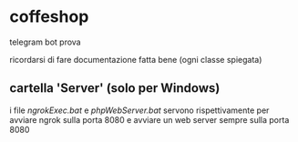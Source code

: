 # coffeshop

telegram bot prova

ricordarsi di fare documentazione fatta bene (ogni classe spiegata)

## cartella 'Server' (solo per Windows)

i file *ngrokExec.bat* e *phpWebServer.bat* servono rispettivamente per avviare ngrok sulla porta 8080 e avviare un web server sempre sulla porta 8080